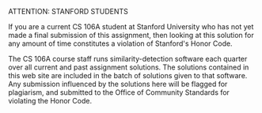 ATTENTION:  STANFORD STUDENTS

If you are a current CS 106A student at Stanford University who has not yet made a final submission of this assignment, then looking at this solution for any amount of time constitutes a violation of Stanford's Honor Code.

The CS 106A course staff runs similarity-detection software each quarter over all current and past assignment solutions.  The solutions contained in this web site are included in the batch of solutions given to that software. Any submission influenced by the solutions here will be flagged for plagiarism, and submitted to the Office of Community Standards for violating the Honor Code.
